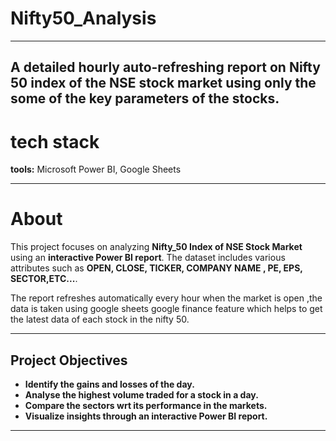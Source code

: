 # Nifty50_Analysis
---
A detailed hourly auto-refreshing report on Nifty 50 index of the NSE stock market using only the some of the key parameters of the stocks.
---

# **tech stack**

**tools:** Microsoft Power BI, Google Sheets

---

# **About**  
This project focuses on analyzing **Nifty_50 Index of NSE Stock Market** using an **interactive Power BI report**. The dataset includes various attributes such as **OPEN, CLOSE, TICKER, COMPANY NAME , PE, EPS, SECTOR,ETC...**.  

The report refreshes automatically every hour when the market is open ,the data is taken using google sheets google finance feature which helps to get the latest data of each stock in the nifty 50. 

---

## **Project Objectives**  
- **Identify the gains and losses of the day.**  
- **Analyse the highest volume traded for a stock in a day.**  
- **Compare the sectors wrt its performance in the markets.**  
- **Visualize insights through an interactive Power BI report.**  


---
